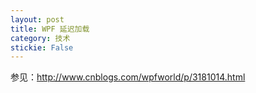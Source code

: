 ```yaml
---
layout: post
title: WPF 延迟加载 
category: 技术 
stickie: False
---
```


参见：http://www.cnblogs.com/wpfworld/p/3181014.html

